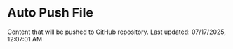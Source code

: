 # Auto Push File

Content that will be pushed to GitHub repository.
Last updated: 07/17/2025, 12:07:01 AM